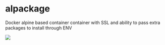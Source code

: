 # alpackage
Docker alpine based container container with SSL and ability to pass extra packages to install through ENV

[![](https://images.microbadger.com/badges/image/ernestasposkus/alpackage.svg)](https://microbadger.com/images/ernestasposkus/alpackage "Get your own image badge on microbadger.com")
